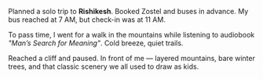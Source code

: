 Planned a solo trip to **Rishikesh**. Booked Zostel and buses in advance.
My bus reached at 7 AM, but check-in was at 11 AM.

To pass time, I went for a walk in the mountains while listening to audiobook *"Man’s Search for Meaning"*.
Cold breeze, quiet trails.

Reached a cliff and paused. In front of me — layered mountains, bare winter trees, and that classic scenery we all used to draw as kids.